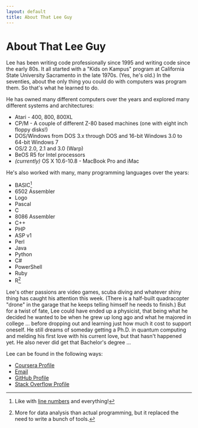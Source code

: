 ```yaml
---
layout: default
title: About That Lee Guy
---
```


# About That Lee Guy

Lee has been writing code professionally since 1995 and writing code since the early 80s. It all started with a "Kids on Kampus" program at California State University Sacramento in the late 1970s. (Yes, he's old.) In the seventies, about the only thing you could do with computers was program them. So that's what he learned to do.

He has owned many different computers over the years and explored many different systems and architectures:

* Atari - 400, 800, 800XL
* CP/M - A couple of different Z-80 based machines (one with eight inch floppy disks!)
* DOS/Windows from DOS 3.x through DOS and 16-bit Windows 3.0 to 64-bit Windows 7
* OS/2 2.0, 2.1 and 3.0 (Warp)
* BeOS R5 for Intel processors
* *(currently)* OS X 10.6-10.8 - MacBook Pro and iMac

He's also worked with many, many programming languages over the years:

* BASIC[^1]
* 6502 Assembler
* Logo
* Pascal
* C
* 8086 Assembler
* C++
* PHP
* ASP v1
* Perl
* Java
* Python
* C#
* PowerShell
* Ruby
* R[^2]

Lee's other passions are video games, scuba diving and whatever shiny thing has caught his attention this week. (There is a half-built quadracopter "drone" in the garage that he keeps telling himself he needs to finish.) But for a twist of fate, Lee could have ended up a physicist, that being what he decided he wanted to be when he grew up long ago and what he majored in college ... before dropping out and learning just how much it cost to support oneself. He still dreams of someday getting a Ph.D. in quantum computing and melding his first love with his current love, but that hasn't happened yet. He also never did get that Bachelor's degree ...

Lee can be found in the following ways:

* [Coursera Profile][coursera]
* <a href="mailto:lee@liftedstudios.com">Email</a>
* [GitHub Profile][github]
* [Stack Overflow Profile][stack-overflow]

[^1]: Like with [line numbers][line-numbers] and everything!
[^2]: More for data analysis than actual programming, but it replaced the need to write a bunch of tools.

[coursera]: https://www.coursera.org/user/i/67cd2d5d7720b0a7ee9f1607a2baf123
[github]: https://github.com/lee-dohm
[line-numbers]: http://en.wikipedia.org/wiki/Line_number
[stack-overflow]: http://stackoverflow.com/users/1954/lee
